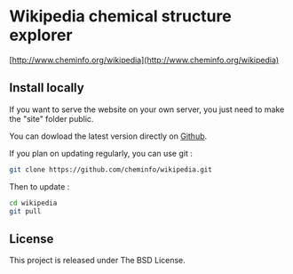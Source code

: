 # Wikipedia chemical structure explorer

[http://www.cheminfo.org/wikipedia](http://www.cheminfo.org/wikipedia)

## Install locally

If you want to serve the website on your own server, you just need to make the "site" folder public.

You can dowload the latest version directly on [Github](https://github.com/cheminfo/wikipedia/archive/master.zip).

If you plan on updating regularly, you can use git :
```bash
git clone https://github.com/cheminfo/wikipedia.git
```
Then to update :
```bash
cd wikipedia
git pull
```

## License

This project is released under The BSD License.
